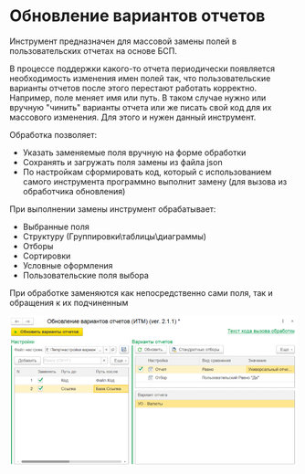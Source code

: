# Обновление вариантов отчетов

Инструмент предназначен для массовой замены полей в пользовательских отчетах на основе БСП.

В процессе поддержки какого-то отчета периодически появляется необходимость изменения имен полей так, что пользовательские варианты отчетов после этого перестают работать корректно. Например, поле меняет имя или путь. В таком случае нужно или вручную "чинить" варианты отчета или же писать свой код для их массового изменения. Для этого и нужен данный инструмент.

Обработка позволяет:

- Указать заменяемые поля вручную на форме обработки
- Сохранять и загружать поля замены из файла json
- По настройкам сформировать код, который с использованием самого инструмента программно выполнит замену (для вызова из обработчика обновления)

При выполнении замены инструмент обрабатывает:

- Выбранные поля
- Структуру (Группировки\таблицы\диаграммы)
- Отборы
- Сортировки
- Условные оформления
- Пользовательские поля выбора

При обработке заменяются как непосредственно сами поля, так и обращения к их подчиненным

![Окно обработки](doc/img/screen_main.png)